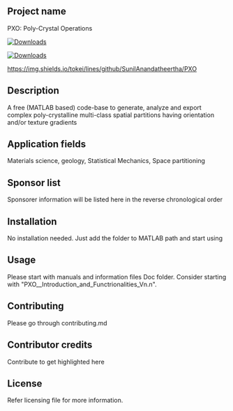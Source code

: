 ## Project name
PXO: Poly-Crystal Operations

[![Downloads](https://static.pepy.tech/personalized-badge/video2tfrecord?period=total&units=international_system&left_color=blue&right_color=red&left_text=Downloads)](https://pepy.tech/project/video2tfrecord)


[![Downloads](https://img.shields.io/github/downloads/SunilAnandatheertha/PXO/total.svg)]()

https://img.shields.io/tokei/lines/github/SunilAnandatheertha/PXO

## Description
A free (MATLAB based) code-base to generate, analyze and export complex poly-crystalline multi-class spatial partitions having orientation and/or texture gradients

## Application fields
Materials science, geology, Statistical Mechanics, Space partitioning

## Sponsor list
Sponsorer information will be listed here in the reverse chronological order

## Installation
No installation needed. Just add the folder to MATLAB path and start using

## Usage
Please start with manuals and information files Doc folder. Consider starting with "PXO__Introduction_and_Functrionalities_Vn.n".

## Contributing
Please go through contributing.md

## Contributor credits
Contribute to get highlighted here

## License
Refer licensing file for more information.
